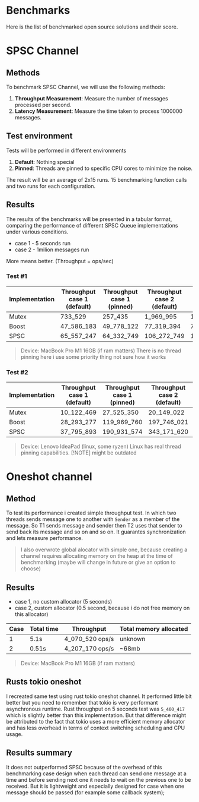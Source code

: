 # Benchmarks

Here is the list of benchmarked open source solutions and their score.

# SPSC Channel
    
## Methods
To benchmark SPSC Channel, we will use the following methods:

1. **Throughput Measurement**: Measure the number of messages processed per second.
2. **Latency Measurement**: Measure the time taken to process 1000000 messages.

## Test environment
Tests will be performed in different environments

1. **Default**: Nothing special
2. **Pinned**: Threads are pinned to specific CPU cores to minimize the noise.

The result will be an average of 2x15 runs. 15 benchmarking function calls and two runs for each configuration.

## Results
The results of the benchmarks will be presented in a tabular format, comparing the performance of different SPSC Queue implementations under various conditions.

- case 1 - 5 seconds run
- case 2 - 1milion messages run

More means better. (Throughput = ops/sec)

### Test #1
| Implementation | Throughput case 1 (default) | Throughput case 1 (pinned) | Throughput case 2 (default) | Throughput case 2 (pinned) |
|----------------|-----------------------|--------------|--------------|--------------|
| Mutex          |            733_529      |    257_435     |    1_969_995   |    1_901_464   |
| Boost          |          47_586_183     |  49_778_122    |   77_319_394   |   76_695_858   |
| SPSC           |          65_557_247     |  64_332_749    |   106_272_749   |   113_833_255   |

> Device: MacBook Pro M1 16GB (if ram matters) 
> There is no thread pinning here i use some priority thing not sure how it works

### Test #2
| Implementation | Throughput case 1 (default) | Throughput case 1 (pinned) | Throughput case 2 (default) | Throughput case 2 (pinned) |
|----------------|-----------------------|--------------|--------------|--------------|
| Mutex          |         10_122_469    |   27_525_350 |   20_149_022 |   31_704_680 |
| Boost          |         28_293_277    |  119_969_760 |  197_746_021 |  207_497_723 |
| SPSC           |         37_795_893    |  190_931_574 |  343_171_620 |  744_827_583 |

> Device: Lenovo IdeaPad (linux, some ryzen)
> Linux has real thread pinning capabilities.
> [!NOTE] might be outdated

# Oneshot channel

## Method
To test its performance i created simple throughput test. In which two threads sends message one to another with `Sender` as a member of the message. So T1 sends message and sender then T2 uses that sender to send back its message and so on and so on. It guarantes synchronization and lets measure performance.

> I also overwrote global alocator with simple one, because creating a channel requires allocating memory on the heap at the time of benchmarking (maybe will change in future or give an option to choose)

## Results
- case 1, no custom allocator (5 seconds)
- case 2, custom allocator (0.5 second, because i do not free memory on this allocator)

| Case | Total time | Throughput  | Total memory allocated |
|------|------------|-----------------|------------------------|
| 1    | 5.1s       | 4_070_520 ops/s | unknown                |
| 2    | 0.51s      | 4_207_170 ops/s | ~68mb                  |

> Device: MacBook Pro M1 16GB (if ram matters) 

## Rusts tokio oneshot 
I recreated same test using rust tokio oneshot channel. It performed little bit better but you need to remember that tokio is very performant asynchronous runtime. Rust throughput on 5 seconds test was `5_400_417` which is slightly better than this implementation.
But that difference might be attributed to the fact that tokio uses a more efficient memory allocator and has less overhead in terms of context switching scheduling and CPU usage.


## Results summary
It does not outperformed SPSC because of the overhead of this benchmarking case design when each thread can send one message at a time and before sending next one it needs to wait on the previous one to be received. But it is lightweight and especially designed for case when one message should be passed (for example some callback system);
